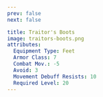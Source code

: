 ```yaml
---
prev: false
next: false

title: Traitor's Boots
image: traitors-boots.png
attributes:
  Equipment Type: Feet
  Armor Class: 7
  Combat Mov.: -5
  Avoid: 3
  Movement Debuff Resists: 10
  Required Level: 20
---
```




<MyItemComponent :item="$frontmatter" />


